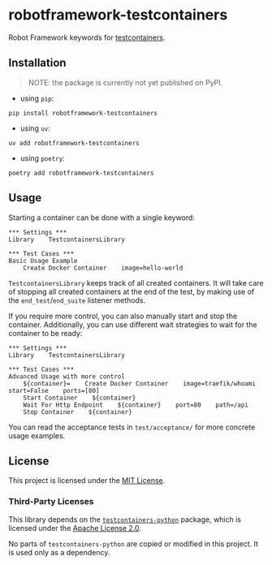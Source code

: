 # robotframework-testcontainers

Robot Framework keywords for [testcontainers](https://github.com/testcontainers/testcontainers-python).

## Installation

> NOTE: the package is currently not yet published on PyPI.

- using `pip`:

```shell
pip install robotframework-testcontainers
```

- using `uv`:

```shell
uv add robotframework-testcontainers
```

- using `poetry`:

```shell
poetry add robotframework-testcontainers
```

## Usage

Starting a container can be done with a single keyword:

```robot
*** Settings ***
Library    TestcontainersLibrary

*** Test Cases ***
Basic Usage Example
    Create Docker Container    image=hello-world
```

`TestcontainersLibrary` keeps track of all created containers.
It will take care of stopping all created containers at the end of the test,
by making use of the `end_test`/`end_suite` listener methods.

If you require more control, you can also manually start and stop
the container. Additionally, you can use different wait strategies
to wait for the container to be ready:

```robot
*** Settings ***
Library    TestcontainersLibrary

*** Test Cases ***
Advanced Usage with more control
    ${container}=    Create Docker Container    image=traefik/whoami    start=False    ports=[80]
    Start Container    ${container}
    Wait For Http Endpoint    ${container}    port=80    path=/api
    Stop Container    ${container}
```

You can read the acceptance tests in `test/acceptance/` for more concrete usage examples.

## License

This project is licensed under the [MIT License](LICENSE).

### Third-Party Licenses

This library depends on the
[`testcontainers-python`](https://github.com/testcontainers/testcontainers-python)
package, which is licensed under the
[Apache License 2.0](https://www.apache.org/licenses/LICENSE-2.0).

No parts of `testcontainers-python` are copied or modified in this project.
It is used only as a dependency.
